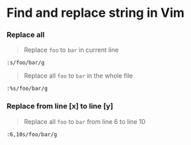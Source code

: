 # Find and replace string in Vim

### Replace all

> Replace `foo` to `bar` in current line

```
:s/foo/bar/g
```

> Replace all `foo` to `bar` in the whole file

```
:%s/foo/bar/g
```

### Replace from line [x] to line [y]

> Replace all `foo` to `bar` from line 6 to line 10

```
:6,10s/foo/bar/g
```
